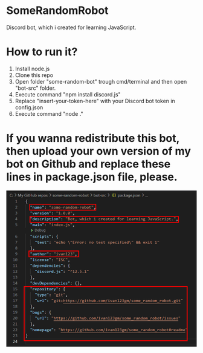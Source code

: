 # SomeRandomRobot
Discord bot, which i created for learning JavaScript.

# How to run it?
1. Install node.js
2. Clone this repo
3. Open folder "some-random-bot" trough cmd/terminal and then open "bot-src" folder.
4. Execute command "npm install discord.js"
5. Replace "insert-your-token-here" with your Discord bot token in config.json
6. Execute command "node ."

# If you wanna redistribute this bot, then upload your own version of my bot on Github and replace these lines in package.json file, please.
![replace lines, which i highlighted in red.](/images/img1.png)
